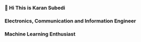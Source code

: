 ### 👋 Hi This is Karan Subedi

### Electronics, Communication and Information Engineer
### Machine Learning Enthusiast
